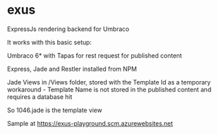 exus
====

ExpressJs rendering backend for Umbraco

It works with this basic setup:

Umbraco 6* with Tapas for rest request for published content

Express, Jade and Restler installed from NPM

Jade Views in /Views folder, stored with the Template Id as a temporary workaround - Template Name is not stored in the published content and requires a database hit

So 1046.jade is the template view 

Sample at https://exus-playground.scm.azurewebsites.net

